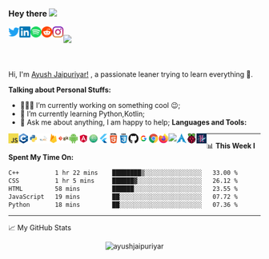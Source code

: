 ### Hey there <img src="https://media.giphy.com/media/hvRJCLFzcasrR4ia7z/giphy.gif" width="25px">

<a href="https://twitter.com/ayushjaipuriyar">
  <img align="left" alt="Ayush Jaipuriyar | Twitter" width="22px" src="https://github.com/ayushjaipuriyar/ayushjaipuriyar/blob/master/assets/twitter.svg?raw=true" />
</a>
<a href="https://www.linkedin.com/in/ayush-jaipuriyar-3a8099158/">
  <img align="left" alt="Ayush's LinkedIN" width="22px" src="https://github.com/ayushjaipuriyar/ayushjaipuriyar/blob/master/assets/linkedin.svg?raw=true" />
</a>
<a href=https://open.spotify.com/user/nnxu3nl32dutxsr27xx8k780k">
  <img align="left" alt="Ayush's Spotify" width="22px" src="https://github.com/ayushjaipuriyar/ayushjaipuriyar/blob/master/assets/spotify.svg?raw=true" />
</a>
<a href="https://www.reddit.com/user/ayush_jaipuriyar/">
  <img align="left" alt="Ayush's Reddit" width="22px" src="https://github.com/ayushjaipuriyar/ayushjaipuriyar/blob/master/assets/reddit.svg?raw=true" />
</a>
<a href="https://www.instagram.com/ayushjaipuriyar/">
  <img align="left" alt="Ayush's Reddit" width="22px" src="https://github.com/ayushjaipuriyar/ayushjaipuriyar/blob/master/assets/instagram.svg?raw=true" />
</a>

![](https://visitor-badge.glitch.me/badge?page_id=ayushjaipuriyar.ayushjaipuriyar)
-------
<br>

Hi, I'm [Ayush Jaipuriyar!](https://ayushjaipuriyar.github.io/ayushjaipuriyar) , a passionate leaner trying to learn everything 🚀.
  
**Talking about Personal Stuffs:**

- 👨🏽‍💻 I’m currently working on something cool :wink:;
- 🌱 I’m currently learning Python,Kotlin; 
- 💬 Ask me about anything, I am happy to help;
**Languages and Tools:**  
<p>
<img align="left" height="20" src="https://raw.githubusercontent.com/github/explore/master/topics/javascript/javascript.png">
<img align="left" height="20" src="https://raw.githubusercontent.com/github/explore/master/topics/cpp/cpp.png">
<img align="left" height="20" src="https://raw.githubusercontent.com/github/explore/master/topics/python/python.png">
<img align="left" height="20" src="https://raw.githubusercontent.com/github/explore/master/topics/mysql/mysql.png">
<img align="left" height="20" src="https://raw.githubusercontent.com/github/explore/master/topics/firebase/firebase.png">
<img align="left" height="20" src="https://raw.githubusercontent.com/github/explore/master/topics/git/git.png">
<img align="left" height="20" src="https://raw.githubusercontent.com/github/explore/master/topics/android/android.png">
<img align="left" height="20" src="https://raw.githubusercontent.com/github/explore/master/topics/angular/angular.png">
<img align="left" height="20" src="https://raw.githubusercontent.com/github/explore/master/topics/atom/atom.png">
<img align="left" height="20" src="https://raw.githubusercontent.com/github/explore/master/topics/flutter/flutter.png">
<img align="left" height="20" src="https://raw.githubusercontent.com/github/explore/master/topics/html/html.png">
<img align="left" height="20" src="https://raw.githubusercontent.com/github/explore/master/topics/css/css.png">
<img align="left" height="20" src="https://raw.githubusercontent.com/github/explore/master/topics/github/github.png">
<img align="left" height="20" src="https://raw.githubusercontent.com/github/explore/master/topics/google/google.png">
<img align="left" height="20" src="https://raw.githubusercontent.com/github/explore/master/topics/chrome/chrome.png">
<img align="left" height="20" src="https://raw.githubusercontent.com/github/explore/master/topics/firefox/firefox.png">
<img align="left" height="20" src="https://raw.githubusercontent.com/github/explore/master/topics/visual-studio-cose/visual-studio-code.png">
<img align="left" height="20" src="https://raw.githubusercontent.com/github/explore/master/topics/archlinux/archlinux.png">
<img align="left" height="20" src="https://raw.githubusercontent.com/github/explore/master/topics/raspberry-pi/raspberry-pi.png">
<img align="left" height="20" src="https://raw.githubusercontent.com/github/explore/master/topics/hacktoberfest/hacktoberfest.png"></p>

-------
📊 **This Week I Spent My Time On:**
<!--START_SECTION:waka-->
```text
C++          1 hr 22 mins    ████████▒░░░░░░░░░░░░░░░░   33.00 % 
CSS          1 hr 5 mins     ██████▓░░░░░░░░░░░░░░░░░░   26.12 % 
HTML         58 mins         ██████░░░░░░░░░░░░░░░░░░░   23.55 % 
JavaScript   19 mins         ██░░░░░░░░░░░░░░░░░░░░░░░   07.72 % 
Python       18 mins         ██░░░░░░░░░░░░░░░░░░░░░░░   07.36 % 
```
<!--END_SECTION:waka-->
-------
📈 My GitHub Stats

<p align="center"> <img src="https://github-readme-stats.vercel.app/api?username=ayushjaipuriyar&show_icons=true&theme=gotham" alt="ayushjaipuriyar" /></p>



